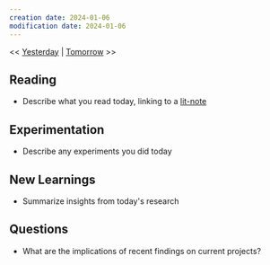 ```yaml
---
creation date: 2024-01-06
modification date: 2024-01-06
---
```


<< [Yesterday](2024-01-05.md) | [Tomorrow](2024-01-07.md) >>

## Reading

- Describe what you read today, linking to a [lit-note](lit-note/_lit-note.md)

## Experimentation

- Describe any experiments you did today

## New Learnings

- Summarize insights from today's research

## Questions

- What are the implications of recent findings on current projects?
